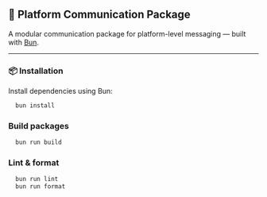 ## 📡 Platform Communication Package

A modular communication package for platform-level messaging —
built with [Bun](https://bun.sh).

---

### 📦 Installation

Install dependencies using Bun:

```bash
  bun install
```

### Build packages

```bash
  bun run build
```

### Lint & format

```bash
  bun run lint
  bun run format
```